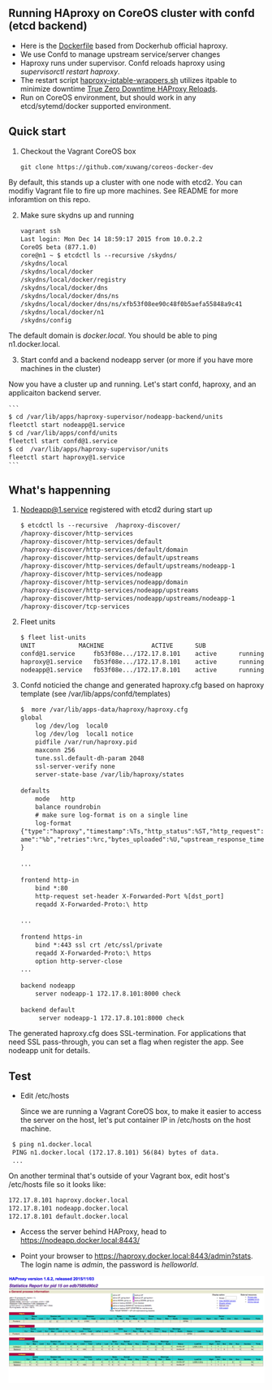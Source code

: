 ## Running HAproxy on CoreOS cluster with confd (etcd backend)

* Here is the [Dockerfile](https://github.com/xuwang/coreos-docker-dev/tree/master/apps/haproxy-supervisor/docker) based from Dockerhub official haproxy. 
* We use Confd to manage upstream service/server changes
* Haproxy runs under supervisor. Confd reloads haproxy using _supervisorctl restart haproxy_.
* The restart script [haproxy-iptable-wrappers.sh](https://github.com/xuwang/coreos-docker-dev/blob/master/apps/haproxy-supervisor/docker/haproxy-iptable-wrapper.sh) utilizes itpable to minimize downtime [True Zero Downtime HAProxy Reloads](http://engineeringblog.yelp.com/2015/04/true-zero-downtime-haproxy-reloads.html).
* Run on CoreOS environment, but should work in any etcd/sytemd/docker supported environment.
  
## Quick start 

1. Checkout the Vagrant CoreOS box

    ```
    git clone https://github.com/xuwang/coreos-docker-dev
    ```

  By default, this stands up a cluster with one node with etcd2. You can modifiy Vagrant file to fire up more machines. See README for more inforamtion on this repo.

2. Make sure skydns up and running

    ```
    vagrant ssh
    Last login: Mon Dec 14 18:59:17 2015 from 10.0.2.2
    CoreOS beta (877.1.0)
    core@n1 ~ $ etcdctl ls --recursive /skydns/
    /skydns/local
    /skydns/local/docker
    /skydns/local/docker/registry
    /skydns/local/docker/dns
    /skydns/local/docker/dns/ns
    /skydns/local/docker/dns/ns/xfb53f08ee90c48f0b5aefa55848a9c41
    /skydns/local/docker/n1
    /skydns/config
    ```

  The default domain is _docker.local_. You should be able to ping n1.docker.local.  

3. Start confd and a backend nodeapp server (or more if you have more machines in the cluster)

  Now you have a cluster up and running. Let's start confd, haproxy, and an applicaiton backend server.

    ```
    $ cd /var/lib/apps/haproxy-supervisor/nodeapp-backend/units
    fleetctl start nodeapp@1.service
    $ cd /var/lib/apps/confd/units
    fleetctl start confd@1.service
    $ cd  /var/lib/apps/haproxy-supervisor/units
    fleetctl start haproxy@1.service
    ```

## What's happenning 

1. Nodeapp@1.service registered with etcd2 during start up

    ```
    $ etcdctl ls --recursive  /haproxy-discover/
    /haproxy-discover/http-services
    /haproxy-discover/http-services/default
    /haproxy-discover/http-services/default/domain
    /haproxy-discover/http-services/default/upstreams
    /haproxy-discover/http-services/default/upstreams/nodeapp-1
    /haproxy-discover/http-services/nodeapp
    /haproxy-discover/http-services/nodeapp/domain
    /haproxy-discover/http-services/nodeapp/upstreams
    /haproxy-discover/http-services/nodeapp/upstreams/nodeapp-1
    /haproxy-discover/tcp-services
    ```

2. Fleet units

    ```
    $ fleet list-units
    UNIT			MACHINE				ACTIVE		SUB
    confd@1.service		fb53f08e.../172.17.8.101	active		running
    haproxy@1.service	fb53f08e.../172.17.8.101	active	    running
    nodeapp@1.service	fb53f08e.../172.17.8.101	active		running
    ```

3. Confd noticied the change and generated haproxy.cfg based on haproxy template (see /var/lib/apps/confd/templates)

    ```
    $  more /var/lib/apps-data/haproxy/haproxy.cfg
    global
        log /dev/log  local0
        log /dev/log  local1 notice
        pidfile /var/run/haproxy.pid
        maxconn 256
        tune.ssl.default-dh-param 2048
        ssl-server-verify none
        server-state-base /var/lib/haproxy/states

    defaults
        mode   http
        balance roundrobin
        # make sure log-format is on a single line
        log-format {"type":"haproxy","timestamp":%Ts,"http_status":%ST,"http_request":"%r","remote_addr":"%ci","bytes_read":%B,"upstream_addr":"%si","backend_n
    ame":"%b","retries":%rc,"bytes_uploaded":%U,"upstream_response_time":"%Tr","upstream_connect_time":"%Tc","session_duration":"%Tt","termination_state":"%ts"
    }

    ...

    frontend http-in
        bind *:80
        http-request set-header X-Forwarded-Port %[dst_port]
        reqadd X-Forwarded-Proto:\ http
    
    ...

    frontend https-in
        bind *:443 ssl crt /etc/ssl/private
        reqadd X-Forwarded-Proto:\ https
        option http-server-close
    ...

    backend nodeapp
        server nodeapp-1 172.17.8.101:8000 check
    
    backend default
         server nodeapp-1 172.17.8.101:8000 check
    ```

  The generated haproxy.cfg does SSL-termination. For applications that need SSL pass-through, you can set a flag when register the app. See nodeapp unit for details.

## Test 

* Edit /etc/hosts

  Since we are running a Vagrant CoreOS box, to make it easier to access the server on the host, let's put container IP in /etc/hosts on the host machine.
 
 ```
  $ ping n1.docker.local
  PING n1.docker.local (172.17.8.101) 56(84) bytes of data.
  ...
  ```
  On another terminal that's outside of your Vagrant box, edit host's /etc/hosts file so it looks like:

  ```
  172.17.8.101 haproxy.docker.local
  172.17.8.101 nodeapp.docker.local
  172.17.8.101 default.docker.local
  ```

* Access the server behind HAProxy, head to https://nodeapp.docker.local:8443/

* Point your browser to https://haproxy.docker.local:8443/admin?stats. The login name is _admin_, the password is _helloworld_.

![Haproxy Statistics Report](images/haproxy.png "Haproxy Statistics Report")

